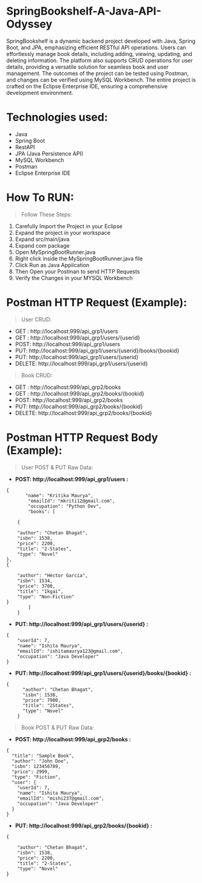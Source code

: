 # SpringBookshelf-A-Java-API-Odyssey
SpringBookshelf is a dynamic backend project developed with Java, Spring Boot, and JPA, emphasizing efficient RESTful API operations. Users can effortlessly manage book details, including adding, viewing, updating, and deleting information. The platform also supports CRUD operations for user details, providing a versatile solution for seamless book and user management. The outcomes of the project can be tested using Postman, and changes can be verified using MySQL Workbench. The entire project is crafted on the Eclipse Enterprise IDE, ensuring a comprehensive development environment.
# Technologies used:
- Java
- Spring Boot
- RestAPI
- JPA (Java Persistence API)
- MySQL Workbench
- Postman
- Eclipse Enterprise IDE
# How To RUN:
> Follow These Steps:
1) Carefully Import the Project in your Eclipse
2) Expand the project in your workspace
3) Expand src/main/java
4) Expand com package
5) Open MySpringBootRunner.java
6) Right click inside the MySpringBootRunner.java file
7) Click Run as Java Application
8) Then Open your Postman to send HTTP Requests
9) Verify the Changes in your MYSQL Workbench
# Postman HTTP Request (Example):
> User CRUD:
- GET : http://localhost:999/api_grp1/users
- GET : http://localhost:999/api_grp1/users/{userid}
- POST: http://localhost:999/api_grp1/users
- PUT: http://localhost:999/api_grp1/users/{userid}/books/{bookid}
- PUT: http://localhost:999/api_grp1/users/{userid}
- DELETE: http://localhost:999/api_grp1/users/{userid}

> Book CRUD:
- GET : http://localhost:999/api_grp2/books
- GET : http://localhost:999/api_grp2/books/{bookid}
- POST: http://localhost:999/api_grp2/books
- PUT: http://localhost:999/api_grp2/books/{bookid}
- DELETE: http://localhost:999/api_grp2/books/{bookid}
# Postman HTTP Request Body (Example):
> User POST & PUT Raw Data:
- **POST: http://localhost:999/api_grp1/users :** <br/>
```
{     
       "name": "Kritika Maurya",
        "emailId": "mkriti12@gmail.com",
        "occupation": "Python Dev",
        "books": [
		
	{
   
    "author": "Chetan Bhagat",
    "isbn": 1538,
    "price": 2200,
    "title": "2-States",
    "type": "Novel"
},
{
    
    "author": "Héctor García",
    "isbn": 1534,
    "price": 3700,
    "title": "Ikgai",
    "type": "Non-Fiction"
}
		]
    }
```

- **PUT: http://localhost:999/api_grp1/users/{userid} :** <br/>
```
{
    "userId": 7,
    "name": "Ishita Maurya",
    "emailId": "ishitamaurya123@gmail.com",
    "occupation": "Java Developer"
}
```

- **PUT: http://localhost:999/api_grp1/users/{userid}/books/{bookid} :** <br/>
```
{
      "author": "Chetan Bhagat",
      "isbn": 1538,
      "price": 7900,
      "title": "2States",
      "type": "Novel"
    }
```

> Book POST & PUT Raw Data:   
- **POST: http://localhost:999/api_grp2/books :** <br/>
```
{
  "title": "Sample Book",
  "author": "John Doe",
  "isbn": 123456789,
  "price": 2999,
  "type": "Fiction",
  "user": {
    "userId": 7,
    "name": "Ishita Maurya",
    "emailId": "mishi237@gmail.com",
    "occupation": "Java Developer"
  }
}
```

- **PUT: http://localhost:999/api_grp2/books/{bookid} :** <br/> 
```
{
   
    "author": "Chetan Bhagat",
    "isbn": 1538,
    "price": 2200,
    "title": "2-States",
    "type": "Novel"
}
```
